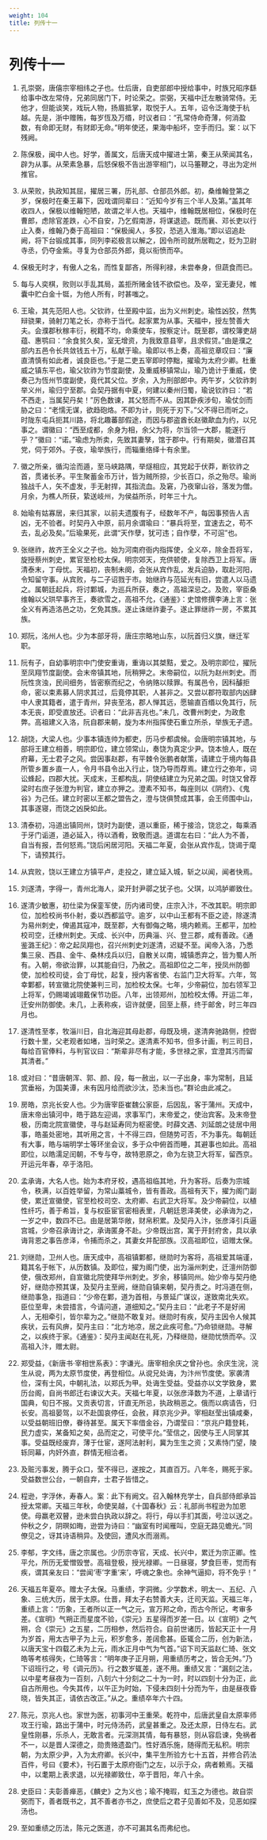 ```yaml
---
weight: 104
title: 列传十一
---
```


# 列传十一

1. <span id="列传十一-1"></span>
孔崇弼，唐僖宗宰相纬之子也。仕后唐，自吏部郎中授给事中，时族兄昭序繇给事中改左常侍，兄弟同居门下，时论荣之。崇弼，天福中迁左散骑常侍。无他才，但能谈笑，戏玩人物，扬眉抵掌，取悦于人。五年，诏令泛海使于杭越。先是，浙中赠贿，每岁恆及万缗，时议者曰：“孔常侍命奇薄，何消盈数，有命即无财，有财即无命。”明年使还，果海中船坏，空手而归。案：以下残阙。

2. <span id="列传十一-2"></span>
陈保极，闽中人也。好学，善属文，后唐天成中擢进士第，秦王从荣闻其名，辟为从事。从荣素急暴，后怒保极不告出游宰相门，以马箠鞭之，寻出为定州推官。

3. <span id="列传十一-3"></span>
从荣败，执政知其屈，擢居三署，历礼部、仓部员外郎。初，桑维翰登第之岁，保极时在秦王幕下，因戏谓同辈曰：“近知今岁有三个半人及第。”盖其年收四人，保极以维翰短陋，故谓之半人也。天福中，维翰既居相位，保极时在曹郎，虑除官差跌，心不自安，乃乞假南游，将谋退迹。既而襄、邓长吏以行止入奏，维翰乃奏于高祖曰：“保极闽人，多狡，恐逃入淮海。”即以诏追赴阙，将下台锻成其事，同列李崧极言以解之，因令所司就所居鞫之，贬为卫尉寺丞，仍夺金紫。寻复为仓部员外郎，竟以衔愤而卒。

4. <span id="列传十一-4"></span>
保极无时才，有傲人之名，而性复鄙吝，所得利禄，未尝奉身，但蔬食而已。

5. <span id="列传十一-5"></span>
每与人奕棋，败则以手乱其局，盖拒所赌金钱不欲偿也。及卒，室无妻兒，帷囊中贮白金十铤，为他人所有，时甚嗤之。

6. <span id="列传十一-6"></span>
王瑜，其先范阳人也。父钦祚，仕至殿中监，出为义州刺史。瑜性凶狡，然隽辩骁果，骑射刀笔之长，亦称于当代。起家累为从事。天福中，授左赞善大夫。会濮郡秋稼丰衍，税籍不均，命乘使车，按察定计。既至郡，谓校簿吏胡蕴、惠鹗曰：“余食贫久矣，室无增资，为我致意县宰，且求假贷。”由是濮之部内五邑令长共敛钱五十万，私献于瑜。瑜即以书上奏，高祖览章叹曰：“廉直清慎有如此者，诚良臣也。”于是二吏五宰即时停黜，擢瑜为太府少卿。杜重威之镇东平也，瑜父钦祚为节度副使，及重威移镇常山，瑜乃诡计于重威，使奏己为恆州节度副使，竟代其父位。岁余，入为刑部郎中。丙午岁，父钦祚刺举义州，瑜归宁至郡。会契丹据有中夏，何建以秦州归蜀，瑜说钦祚曰：“若不西走，当属契丹矣！”厉色数谏，其父怒而不从。因其卧疾涉旬，瑜仗剑而胁之曰：“老懦无谋，欲趋砲烙。不即为计，则死于刃下。”父不得已而听之。时陇东屯兵扼其川路，将北趣蕃部假途，而因与郡盗酋长赵徽歃血为约，以兄事之。谓徽曰：“西至成都，余身为相，余父为将，尔当领一大郡，能遂行乎？”徽曰：“诺。”瑜虑为所卖，先致其妻孥，馆于郡中。行有期矣，徽潜召其党，伺于郊外。子夜，瑜举族行，而辎重络绎十有余里。

7. <span id="列传十一-7"></span>
徽之所亲，循沟浍而遁，至马峡路隅，举燧相应，其党起于伏莽，断钦祚之首，贯诸长矛。平生聚蓄金币万计，皆为贼所掠，少长百口，杀之殆尽。瑜尚独战千人，矢不虚发，手无射捍，其指流血。及窘，乃夜窜山谷，落发为僧。月余，为樵人所获，絷送岐州，为侯益所杀，时年三十九。

8. <span id="列传十一-8"></span>
始瑜有姑寡居，来归其家，以前夫遗腹有子，经数年不产，每因事预告人吉凶，无不验者。时契丹入中原，前月余谓瑜曰：“暴兵将至，宜速去之，苟不去，乱必及矣。”后瑜果死，此谓“天作孽，犹可违；自作孽，不可逭”也。

9. <span id="列传十一-9"></span>
张继祚，故齐王全义之子也。始为河南府衙内指挥使，全义卒，除金吾将军，旋授蔡州刺史，累官至检校太保。明宗郊天，充供顿使，复除西卫上将军。唐清泰末，丁母忧。天福初，丧制未阕，会张从宾作乱，发兵迫胁，取赴河阳，令知留守事。从宾败，与二子诏戮于市。始继祚与范延光有旧，尝遣人以马遗之。属朝廷起兵，将讨鄴城，为巡兵所获，奏之，高祖深忌之。及败，宰臣桑维翰以父珙早事齐王，奏欲雪之，高祖不允，《通鉴》：史馆修撰李涛上言：张全义有再造洛邑之功，乞免其族。遂止诛继祚妻子。遂止罪继祚一房，不累其族。

10. <span id="列传十一-10"></span>
郑阮，洺州人也。少为本部牙将，唐庄宗略地山东，以阮首归义旗，继迁军职。

11. <span id="列传十一-11"></span>
阮有子，自幼事明宗中门使安重诲，重诲以其桀黠，爱之。及明宗即位，擢阮至凤翔节度副使。会末帝镇其地，阮稍狎之。末帝嗣位，以阮为赵州刺史。而阮性贪浊，民间细务，皆密察而纪之，令纳赂以赎罪。有属邑令，因科醵拒命，密以束素募人阴求其过，后竟停其职，人甚非之。又尝以郡符取部内凶肆中人隶其籍者，遣于青州，舁丧至洺，郡人惮其远，愿输直百缗以免其行，阮本无丧，即受直放还。识者曰：“此非吉兆也。”未几，改曹州刺史，为政愈弊。高祖建义入洛，阮自郡来朝，旋为本州指挥使石重立所杀，举族无孑遗。

12. <span id="列传十一-12"></span>
胡饶，大梁人也。少事本镇连帅为都吏，历马步都虞候。会唐明宗镇其地，与部将王建立相善，明宗即位，建立领常山，奏饶为真定少尹。饶本憸人，既在府幕，无士君子之风。尝因事赵郡，有平棘令张鹏者献策，请建立于境内每县所管乡置乡直一人，令月书县令出入行止，饶乃导而荐焉。建立行之弥年，词讼蜂起，四郡大扰。天成末，王都构乱，阴使结建立为兄弟之国。时饶又曾荐梁时右庶子张澄为判官，建立亦狎之。澄素不知书，每座则以《阴府》、《鬼谷》为己任。建立时密以王都之盟告之，澄与饶俱赞成其事，会王师围中山，其事遂寝，而饶之凶戾如此。

13. <span id="列传十一-13"></span>
清泰初，冯道出镇同州，饶时为副使，道以重臣，稀于接洽，饶忿之，每乘酒于牙门诟道，道必延入，待以酒肴，致敬而退。道谓左右曰：“此人为不善，自当有报，吾何怒焉。”饶后闲居河阳。天福二年夏，会张从宾作乱，饶谒于麾下，请预其行。

14. <span id="列传十一-14"></span>
从宾败，饶以王建立方镇平卢，走投之，建立延入城，斩之以闻，闻者快焉。

15. <span id="列传十一-15"></span>
刘遂清，字得一，青州北海人，梁开封尹鄩之犹子也。父琪，以鸿胪卿致仕。

16. <span id="列传十一-16"></span>
遂清少敏惠，初仕梁为保銮军使，历内诸司使，庄宗入汴，不改其职。明宗即位，加检校尚书仆射，委以西都监守。逾岁，以中山王都有不臣之迹，除遂清为易州刺史，俾遏其寇冲，既至郡，大有御侮之略，境内赖焉。王都平，加检校司空，迁棣州刺史。天成、长兴中，历典淄、兴、登三郡，咸有善政。《通鉴潞王纪》：帝之起凤翔也，召兴州刺史刘遂清，迟疑不至。闻帝入洛，乃悉集三泉、西县、金牛、桑林戍兵以归，自散关以南，城镇悉弃之，皆为蜀人所有。入朝，帝欲治罪，以其能自归，乃赦之。高祖即位之二年，授凤州防御使，加检校司徒，会丁母忧，起复，授内客省使、右监门卫大将军。六年，驾幸鄴都，转宣徽北院使兼判三司，加检校太保。七年，少帝嗣位，加右领军卫上将军，仍赐竭诚翊戴保节功臣。八年，出领郑州，加检校太傅。开运二年，迁安州防御使。未几，上表称疾，诏许就便，回至上蔡，终于邮舍，时三年四月也。

17. <span id="列传十一-17"></span>
遂清性至孝，牧淄川日，自北海迎其母赴郡，母既及境，遂清奔驰路侧，控辔行数十里，父老观者如堵，当时荣之。遂清素不知书，但多计画，判三司日，每给百官俸料，与判官议曰：“斯辈非尽有才能，多世禄之家，宜澄其污而留其清者。”

18. <span id="列传十一-18"></span>
或对曰：“昔唐朝浑、郭、颜、段，每一赦出，以一子出身，率为常制，且延赏垂裕，为国美谭，未有因月给而欲沙汰，恐未当也。”群论由此减之。

19. <span id="列传十一-19"></span>
房皓，京兆长安人也。少为唐宰臣崔魏公家臣，后因乱，客于蒲州。天成中，唐末帝出镇河中，皓于路左迎谒，求事军门，末帝爱之，使治宾客。及末帝登极，历南北院宣徽使，寻与赵延寿同为枢密使。时薛文遇、刘延朗之徒居中用事，皓虽处密地，其听用之言，十不得三四，但随势可否，不为事先。每朝廷有大事，皓与端明学士等环坐会议，多于众中俯首而睡，其避事也如此。高祖即位，以皓濡足闰朝，不专与夺，故特恩原之，命为左骁卫大将军，留西京。开运元年春，卒于洛阳。

20. <span id="列传十一-20"></span>
孟承诲，大名人也。始为本府牙校，遇高祖临其地，升为客将。后奏为宗城令，秩满，以百姓举留，为常山藁城令，皆有善政。高祖有天下，擢为阁门副使，累迁宣徽使，官至检校司空、太府卿、右武卫大将军。及少帝嗣位，以植性纤巧，善于希旨，复与权臣宦官密相表里，凡朝廷恩泽美使，必承诲为之，一岁之中，数四不已。由是居第华敞，财帛积累。及契丹入汴，张彦泽引兵逼宫城，少帝召承诲计之，承诲匿身不赴。少帝既出宫，寓于开封府舍，具以承诲背恩之事告彦泽，令捕而杀之，其妻女并配部族。汉高祖即位，诏赠太保。

21. <span id="列传十一-21"></span>
刘继勋，卫州人也。唐天成中，高祖镇鄴都，继勋时为客将，高祖爱其端谨，籍其名于帐下，从历数镇。及即位，擢为阁门使，出为淄州刺史，迁澶州防御使，俄改郑州，自宣徽北院使拜华州刺史。岁余，移镇同州。始少帝与契丹绝好，继勋亦预其谋，及契丹主至阙，继勋自镇来朝，契丹责之。时冯道在侧，继勋事急，指道曰：“少帝在鄴，道为首相，与景延广谋议，遂致南北失欢。臣位至卑，未尝措言，今请问道，道细知之。”契丹主曰：“此老子不是好闹人，无相牵引，皆尔辈为之。”继勋不敢复对。继勋时有疾，契丹主因令人候其疾状，云有风痹，契丹主曰：“北方地凉，居之此疾可愈。”乃命锁继勋。寻解之，以疾终于家。《通鉴》：契丹主闻赵在礼死，乃释继勋，继勋忧愤而卒。汉高祖入汴，赠太尉。

22. <span id="列传十一-22"></span>
郑受益，《新唐书·宰相世系表》：字谦光。唐宰相余庆之曾孙也。余庆生浣，浣生从谠，两为太原节度使，再登相位。从谠兄处诲，为汴州节度使。家袭清俭，深有士风，中朝礼法，以郑氏为甲。处诲生受益。受益亦以文学致身，累历台阁，自尚书郎迁右谏议大夫。天福七年夏，以张彦泽数为不道，上章请行国典，旬日不报。又贡表切言，讦直无所忌，执政稍恶之。俄而以病请告，归长安。高祖晏驾，以不赴国哀停任，会赦，拜京兆少尹。宰相赵莹出镇咸秦，以受益朝班旧僚，眷待甚至。属天下率借金谷，乃谓莹曰：“京兆户籍登耗，民力虚实，某备知之矣，品而定之，可使平允。”莹信之，因使与王人同掌其事。受益既经废弃，薄于仕宦，遂阿法射利，冀为生生之资；又素恃门望，陵轹同幕，内奸外直，群情无相洽者。

23. <span id="列传十一-23"></span>
及赃污事发，腾于众口，莹不得已，遂按之，其直百万。八年冬，赐死于家。受益数世公台，一朝自弃，士君子皆惜之。

24. <span id="列传十一-24"></span>
程逊，字浮休，寿春人。案：此下有阙文。召入翰林充学士，自兵部侍郎承旨授太常卿。天福三年秋，命使吴越，《十国春秋》云：礼部尚书程逊为加恩使。母羸老双瞽，逊未尝白执政以辞之。将行，母以手扪其面，号泣以送之。仲秋之夕，阴暝如晦，逊尝为诗曰：“幽室有时闻雁叫，空庭无路见蟾光。”同僚见之，讶其诗语稍异。及使回，遭风水而溺焉。

25. <span id="列传十一-25"></span>
李郁，字文纬，唐之宗属也。少历宗寺官，天成、长兴中，累迁为宗正卿。性平允，所历无爱憎毁誉。高祖登极，授光禄卿。一日昼寝，梦食巨枣，觉而有疾，谓其亲友曰：“尝闻‘枣’字重‘来’，呼魂之象也。余神气逼抑，将不免乎！”

26. <span id="列传十一-26"></span>
天福五年夏卒。赠太子太保。马重绩，字洞微。少学数术，明太一、五纪、八象、三统大历，居于太原。仕晋，拜太子右赞善大夫，迁司天监。天福三年，重绩上言：“历象，王者所以正一气之元，宣万邦之命，而古今所记，考审多差。《宣明》气朔正而星度不验，《崇元》五星得而岁差一日。以《宣明》之气朔，合《崇元》之五星，二历相参，然后符合。自前世诸历，皆起天正十一月为岁首，用太古甲子为上元，积岁愈多，差阔愈甚。臣辄合二历，创为新法，以唐天宝十四载乙未为上元，雨水正月中气为气首。”诏下司天监赵仁琦、张文皓等考核得失，仁琦等言：“明年庚子正月朔，用重绩历考之，皆合无舛。”乃下诏班行之，号《调元历》。行之数岁辄差，遂不用。重绩又言：“漏刻之法，以中星考昼夜为一百刻，八刻六十分刻之二十为一时，时以四刻十分为正，此自古所用也。今失其传，以午正为时始，下侵未四刻十分而为午，由是昼夜昏晓，皆失其正，请依古改正。”从之。重绩卒年六十四。

27. <span id="列传十一-27"></span>
陈元，京兆人也。家世为医，初事河中王重荣。乾符中，后唐武皇自太原率师攻王行瑜，路出于蒲中，时元侍汤药，武皇甚重之。及还太原，日侍左右。武皇性刚暴，乐杀人，无敢言者。元深测其情，每有暴怒，则从容启谏，免祸者不一，以是晋人深德之，勋贵赂遗盈门。性好酒乐施，随得而无私积。明宗朝，为太原少尹，入为太府卿。长兴中，集平生所验方七十五首，并修合药法百件，号曰《要术》，刊石置于太原府衙门之左，以示于众，病者赖焉。天福中，以耄期上表求退，以光禄卿致仕，卒于晋阳，年八十余。

28. <span id="列传十一-28"></span>
史臣曰：夫彰善瘅恶，《麟史》之为义也；瑜不掩瑕，虹玉之为德也。故自崇弼而下，善者既书之，其不善者亦书之，庶使后之君子见善如不及，见恶如探汤也。

29. <span id="列传十一-29"></span>
至如重绩之历法，陈元之医道，亦不可漏其名而弗纪也。
